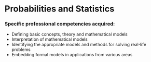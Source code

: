 # Probabilities and Statistics

### Specific professional competencies acquired:
- Defining basic concepts, theory and mathematical models
- Interpretation of mathematical models
- Identifying the appropriate models and methods for solving real-life problems
- Embedding formal models in applications from various areas

